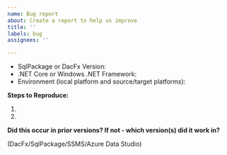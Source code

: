 ```yaml
---
name: Bug report
about: Create a report to help us improve
title: ''
labels: bug
assignees: ''

---
```


<!-- ⚠️⚠️ Do Not Delete This! bug_report_template ⚠️⚠️ -->
<!-- Please read our Rules of Conduct: https://opensource.microsoft.com/codeofconduct/ -->
<!-- Please search existing issues to avoid creating duplicates. -->
<!-- Also please test using the latest release to make sure your issue has not already been fixed. -->
<!-- To obtain your SqlPackage version, use sqlpackage.exe /Version -->

- SqlPackage or DacFx Version:
- .NET Core or Windows .NET Framework:
- Environment (local platform and source/target platforms):

**Steps to Reproduce:**

1.
2.

**Did this occur in prior versions?  If not - which version(s) did it work in?**

(DacFx/SqlPackage/SSMS/Azure Data Studio)
